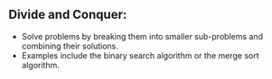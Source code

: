 ## Divide and Conquer:

- Solve problems by breaking them into smaller sub-problems and combining their solutions.
- Examples include the binary search algorithm or the merge sort algorithm.
